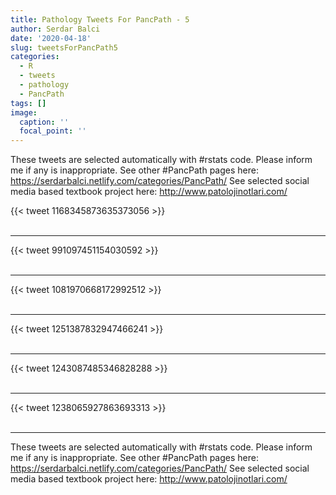 ```yaml
---
title: Pathology Tweets For PancPath - 5
author: Serdar Balci
date: '2020-04-18'
slug: tweetsForPancPath5
categories:
  - R
  - tweets
  - pathology
  - PancPath
tags: []
image:
  caption: ''
  focal_point: ''
---
```



These tweets are selected automatically with #rstats code. Please inform me if any is inappropriate.
See other #PancPath pages here: https://serdarbalci.netlify.com/categories/PancPath/ 
See selected social media based textbook project here: http://www.patolojinotlari.com/

{{< tweet 1168345873635373056 >}}
<br>
<br>
<hr>
{{< tweet 991097451154030592 >}}
<br>
<br>
<hr>
{{< tweet 1081970668172992512 >}}
<br>
<br>
<hr>
{{< tweet 1251387832947466241 >}}
<br>
<br>
<hr>
{{< tweet 1243087485346828288 >}}
<br>
<br>
<hr>
{{< tweet 1238065927863693313 >}}
<br>
<br>
<hr>


These tweets are selected automatically with #rstats code. Please inform me if any is inappropriate.
See other #PancPath pages here: https://serdarbalci.netlify.com/categories/PancPath/ 
See selected social media based textbook project here: http://www.patolojinotlari.com/
